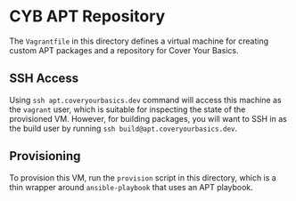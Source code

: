 # CYB APT Repository

The `Vagrantfile` in this directory defines a virtual machine for creating
custom APT packages and a repository for Cover Your Basics.

## SSH Access

Using `ssh apt.coveryourbasics.dev` command will access this machine as the
`vagrant` user, which is suitable for inspecting the state of the provisioned
VM.  However, for building packages, you will want to SSH in as the build user
by running `ssh build@apt.coveryourbasics.dev`.

## Provisioning

To provision this VM, run the `provision` script in this directory, which is a
thin wrapper around `ansible-playbook` that uses an APT playbook.
